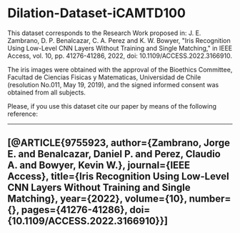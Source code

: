 # Dilation-Dataset-iCAMTD100
This dataset corresponds to the Research Work proposed in: 
J. E. Zambrano, D. P. Benalcazar, C. A. Perez and K. W. Bowyer, "Iris Recognition Using Low-Level CNN Layers Without Training and Single Matching," in IEEE Access, vol. 10, pp. 41276-41286, 2022, doi: 10.1109/ACCESS.2022.3166910.

The iris images were obtained with the approval of the Bioethics Committee, Facultad de Ciencias Fisicas y Matematicas, Universidad de Chile (resolution No.011, May 19, 2019), and the signed informed consent was obtained from all subjects.


Please, if you use this dataset cite our paper by means of the following reference:

---
[@ARTICLE{9755923,
  author={Zambrano, Jorge E. and Benalcazar, Daniel P. and Perez, Claudio A. and Bowyer, Kevin W.},
  journal={IEEE Access},
  title={Iris Recognition Using Low-Level CNN Layers Without Training and Single Matching},
  year={2022},
  volume={10},
  number={},
  pages={41276-41286},
  doi={10.1109/ACCESS.2022.3166910}}]
---

